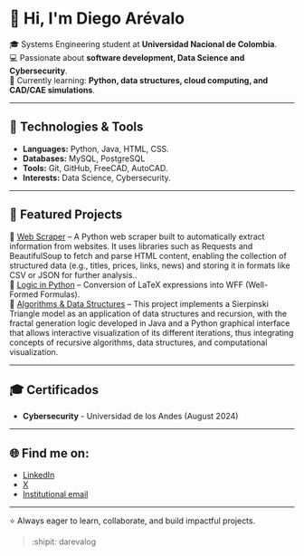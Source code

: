 # 👋 Hi, I'm Diego Arévalo  

🎓 Systems Engineering student at **Universidad Nacional de Colombia**.  
💻 Passionate about **software development, Data Science and Cybersecurity**.  
🌱 Currently learning: **Python, data structures, cloud computing, and CAD/CAE simulations**.  

---

## 🚀 Technologies & Tools
- **Languages:** Python, Java, HTML, CSS. 
- **Databases:** MySQL, PostgreSQL  
- **Tools:** Git, GitHub, FreeCAD, AutoCAD.  
- **Interests:** Data Science, Cybersecurity.  

---

## 📂 Featured Projects
🔹 [Web Scraper](https://github.com/darevalog/Proyecto_Final_POO_Diego_Arevalo.git) – A Python web scraper built to automatically extract information from websites. It uses libraries such as Requests and BeautifulSoup to fetch and parse HTML content, enabling the collection of structured data (e.g., titles, prices, links, news) and storing it in formats like CSV or JSON for further analysis..  
🔹 [Logic in Python](https://github.com/darevalog/Proyecto-MD1.git) – Conversion of LaTeX expressions into WFF (Well-Formed Formulas).  
🔹 [Algorithms & Data Structures](https://github.com/SaacUnal/Sierpinski-Triangle.git) – This project implements a Sierpinski Triangle model as an application of data structures and recursion, with the fractal generation logic developed in Java and a Python graphical interface that allows interactive visualization of its different iterations, thus integrating concepts of recursive algorithms, data structures, and computational visualization.

---

## 🎓 Certificados
- **Cybersecurity** - Universidad de los Andes (August 2024)

---

## 🌐 Find me on:
- [LinkedIn](www.linkedin.com/in/diego-arévalo-1391752ba)  
- [X](https://x.com/daag1309)
- [Institutional email](darevalo@unal.edu.co)

---
⭐ Always eager to learn, collaborate, and build impactful projects.

> :shipit: darevalog
